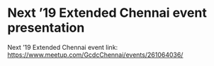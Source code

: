# Next ’19 Extended Chennai event presentation

Next ’19 Extended Chennai event link: https://www.meetup.com/GcdcChennai/events/261064036/
